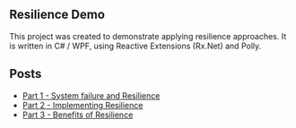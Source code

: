## Resilience Demo

This project was created to demonstrate applying resilience approaches. It is written in C# / WPF, using Reactive Extensions (Rx.Net) and Polly.

## Posts

* [Part 1 - System failure and Resilience](http://tech.veinteractive.com/building-resilient-distributed-systems-part-1.html)
* [Part 2 - Implementing Resilience](http://tech.veinteractive.com/building-resilient-distributed-systems-part-2.html)
* [Part 3 - Benefits of Resilience](http://tech.veinteractive.com/building-resilient-distributed-systems-part-3.html)
